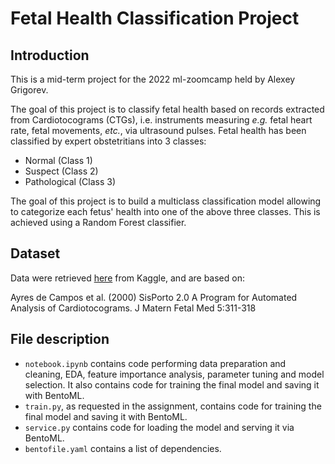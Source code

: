 # Fetal Health Classification Project

## Introduction

This is a mid-term project for the 2022 ml-zoomcamp held by Alexey Grigorev. 

The goal of this project is to classify fetal health based on records extracted from Cardiotocograms (CTGs), i.e. instruments measuring _e.g._ fetal heart rate, fetal movements, _etc._, via ultrasound pulses. 
Fetal health has been classified by expert obstetritians into 3 classes:
- Normal (Class 1)
- Suspect (Class 2)
- Pathological (Class 3)

The goal of this project is to build a multiclass classification model allowing to categorize each fetus' health into one of the above three classes. This is achieved using a Random Forest classifier.

## Dataset

Data were retrieved [here](https://www.kaggle.com/datasets/andrewmvd/fetal-health-classification) from Kaggle, and are based on:

Ayres de Campos et al. (2000) SisPorto 2.0 A Program for Automated Analysis of Cardiotocograms. J Matern Fetal Med 5:311-318

## File description

- `notebook.ipynb` contains code performing data preparation and cleaning, EDA, feature importance analysis, parameter tuning and model selection. It also contains code for training the final model and saving it with BentoML.
- `train.py`, as requested in the assignment, contains code for training the final model and saving it with BentoML.
- `service.py` contains code for loading the model and serving it via BentoML.
- `bentofile.yaml` contains a list of dependencies.
